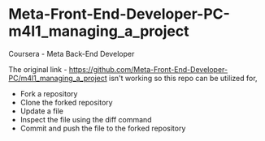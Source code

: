 # Meta-Front-End-Developer-PC-m4l1_managing_a_project
Coursera - Meta Back-End Developer

The original link - https://github.com/Meta-Front-End-Developer-PC/m4l1_managing_a_project isn't working so this repo can be utilized for,
- Fork a repository
- Clone the forked repository
- Update a file
- Inspect the file using the diff command
- Commit and push the file to the forked repository
